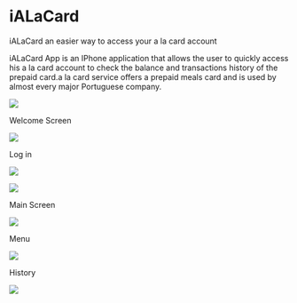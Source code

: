 iALaCard
========

iALaCard an easier way to access your a la card account


iALaCard App is an IPhone application that allows the user to quickly access his a la card account to check the balance and transactions history of the prepaid card.a la card service offers a prepaid meals card and is used by almost every major Portuguese company.

![](https://raw.github.com/rodolfotorres/iALaCard/master/botao_v1@2x.png)

Welcome Screen

![](https://raw.github.com/rodolfotorres/iALaCard/master/screenshots/welcome.PNG)

Log in

![](https://raw.github.com/rodolfotorres/iALaCard/master/screenshots/login.PNG)

![](https://raw.github.com/rodolfotorres/iALaCard/master/screenshots/acess.PNG)

Main Screen

![](https://raw.github.com/rodolfotorres/iALaCard/master/screenshots/firstscreen.PNG)

Menu

![](https://raw.github.com/rodolfotorres/iALaCard/master/screenshots/menu.PNG)

History

![](https://raw.github.com/rodolfotorres/iALaCard/master/screenshots/history.PNG)

